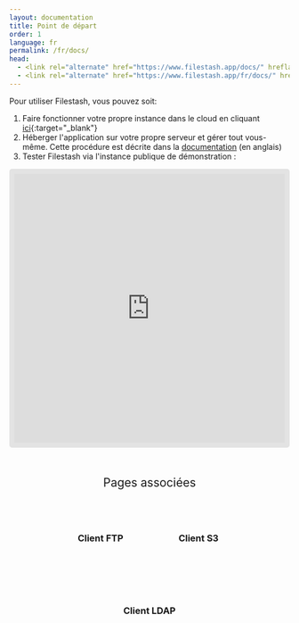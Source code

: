 ```yaml
---
layout: documentation
title: Point de départ
order: 1
language: fr
permalink: /fr/docs/
head:
  - <link rel="alternate" href="https://www.filestash.app/docs/" hreflang="en" />
  - <link rel="alternate" href="https://www.filestash.app/fr/docs/" hreflang="fr" />
---
```


<style>.banner{ display: none; }</style>

Pour utiliser Filestash, vous pouvez soit:
1. Faire fonctionner votre propre instance dans le cloud en cliquant [ici](https://deploy.filestash.app/?type=unknown::cloud){:target="_blank"}
2. Héberger l'application sur votre propre serveur et gérer tout vous-même. Cette procédure est décrite dans la [documentation](/docs/install-and-upgrade/) (en anglais)
3. Tester Filestash via l'instance publique de démonstration :

<iframe style="width: 100%;height: 500px;border: 9px solid #0000001a;border-radius: 5px;box-sizing:border-box;" id="appframe" frameborder="0" src="https://demo.filestash.app/login" allow="fullscreen;speaker"></iframe>

<div class="related">
    <div class="title">
        Pages associées <br>
        <img src="https://mickael.kerjean.me/assets/img/arrow_bottom.png"/>
    </div>
    <div class="related_content">
        <a href="{% post_url 2019-11-26-ftp-web-client-fr %}"><h3 class="no-anchor">Client FTP</h3></a><a href="{% post_url 2019-11-21-s3-browser %}"><h3 class="no-anchor">Client S3</h3></a><a href="{% post_url 2020-01-04-ldap-browser %}"><h3 class="no-anchor">Client LDAP</h3></a>
    </div>
</div>

<style>
.related{ text-align:center;margin-top:50px;}
.related .title{
    font-size: 1.5em;
    margin-top: 30px;
}
.related .title img{
    animation: bounce 1s infinite alternate;
    width: 16px;
    height: 17px;
}
.related .related_content { margin-top:5px; }
.related .related_content h3 {
    background: var(--bg-color);
    padding: 50px 0;
    border-radius: 5px;
    margin: 0!important;
}
.related .related_content a{
    display: inline-block;
    width: 33%;
    padding: 5px;
    text-decoration: none!important;
}
.related .related_content a:hover{
    transform: scale(1.1);
    transition: ease 0.3s transform;
}
.related .related_content a:hover h3{
    background: var(--emphasis-primary);
    transition: ease 0.3s background;
}

@media only screen and (max-width: 550px) {
    .related .related_content a{ width: 100%; }
}
@keyframes bounce {
    from {
        transform: translate3d(0,0,0);
    }
    to {
        transform: translate3d(0,-8px,0);
    }
}
</style>
